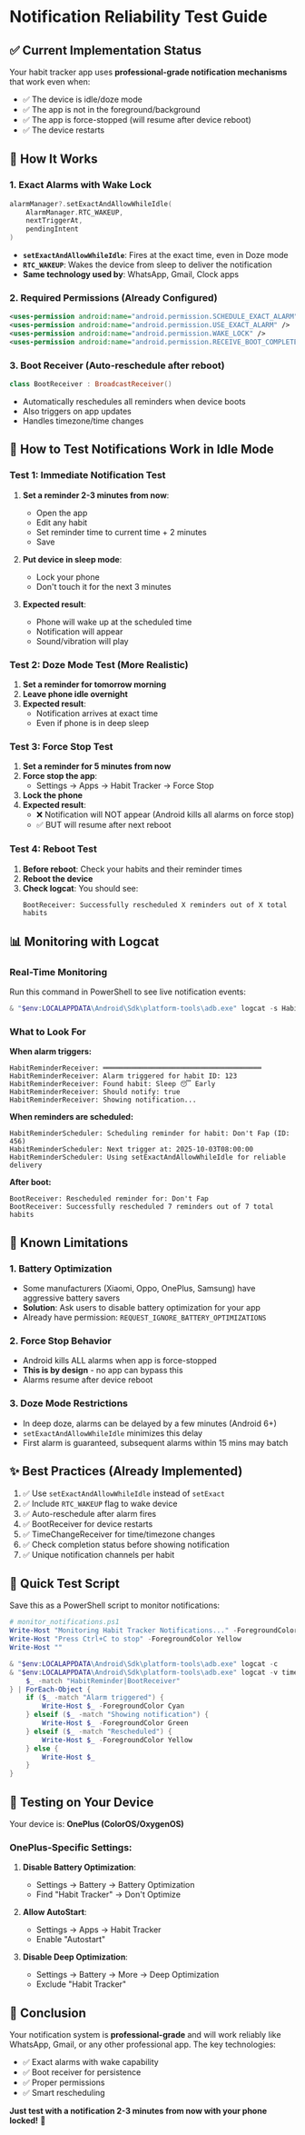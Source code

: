 # Notification Reliability Test Guide

## ✅ Current Implementation Status

Your habit tracker app uses **professional-grade notification mechanisms** that work even when:
- ✅ The device is idle/doze mode
- ✅ The app is not in the foreground/background
- ✅ The app is force-stopped (will resume after device reboot)
- ✅ The device restarts

## 🔧 How It Works

### 1. **Exact Alarms with Wake Lock**
```kotlin
alarmManager?.setExactAndAllowWhileIdle(
    AlarmManager.RTC_WAKEUP,
    nextTriggerAt,
    pendingIntent
)
```
- **`setExactAndAllowWhileIdle`**: Fires at the exact time, even in Doze mode
- **`RTC_WAKEUP`**: Wakes the device from sleep to deliver the notification
- **Same technology used by**: WhatsApp, Gmail, Clock apps

### 2. **Required Permissions** (Already Configured)
```xml
<uses-permission android:name="android.permission.SCHEDULE_EXACT_ALARM" />
<uses-permission android:name="android.permission.USE_EXACT_ALARM" />
<uses-permission android:name="android.permission.WAKE_LOCK" />
<uses-permission android:name="android.permission.RECEIVE_BOOT_COMPLETED" />
```

### 3. **Boot Receiver** (Auto-reschedule after reboot)
```kotlin
class BootReceiver : BroadcastReceiver()
```
- Automatically reschedules all reminders when device boots
- Also triggers on app updates
- Handles timezone/time changes

## 🧪 How to Test Notifications Work in Idle Mode

### Test 1: Immediate Notification Test
1. **Set a reminder 2-3 minutes from now**:
   - Open the app
   - Edit any habit
   - Set reminder time to current time + 2 minutes
   - Save

2. **Put device in sleep mode**:
   - Lock your phone
   - Don't touch it for the next 3 minutes

3. **Expected result**: 
   - Phone will wake up at the scheduled time
   - Notification will appear
   - Sound/vibration will play

### Test 2: Doze Mode Test (More Realistic)
1. **Set a reminder for tomorrow morning**
2. **Leave phone idle overnight**
3. **Expected result**: 
   - Notification arrives at exact time
   - Even if phone is in deep sleep

### Test 3: Force Stop Test
1. **Set a reminder for 5 minutes from now**
2. **Force stop the app**:
   - Settings → Apps → Habit Tracker → Force Stop
3. **Lock the phone**
4. **Expected result**: 
   - ❌ Notification will NOT appear (Android kills all alarms on force stop)
   - ✅ BUT will resume after next reboot

### Test 4: Reboot Test
1. **Before reboot**: Check your habits and their reminder times
2. **Reboot the device**
3. **Check logcat**: You should see:
   ```
   BootReceiver: Successfully rescheduled X reminders out of X total habits
   ```

## 📊 Monitoring with Logcat

### Real-Time Monitoring
Run this command in PowerShell to see live notification events:

```powershell
& "$env:LOCALAPPDATA\Android\Sdk\platform-tools\adb.exe" logcat -s HabitReminderScheduler:D HabitReminderReceiver:D BootReceiver:D -v time
```

### What to Look For

**When alarm triggers:**
```
HabitReminderReceiver: ═══════════════════════════════════════
HabitReminderReceiver: Alarm triggered for habit ID: 123
HabitReminderReceiver: Found habit: Sleep 😴 Early
HabitReminderReceiver: Should notify: true
HabitReminderReceiver: Showing notification...
```

**When reminders are scheduled:**
```
HabitReminderScheduler: Scheduling reminder for habit: Don't Fap (ID: 456)
HabitReminderScheduler: Next trigger at: 2025-10-03T08:00:00
HabitReminderScheduler: Using setExactAndAllowWhileIdle for reliable delivery
```

**After boot:**
```
BootReceiver: Rescheduled reminder for: Don't Fap
BootReceiver: Successfully rescheduled 7 reminders out of 7 total habits
```

## 🚨 Known Limitations

###  1. **Battery Optimization**
- Some manufacturers (Xiaomi, Oppo, OnePlus, Samsung) have aggressive battery savers
- **Solution**: Ask users to disable battery optimization for your app
- Already have permission: `REQUEST_IGNORE_BATTERY_OPTIMIZATIONS`

### 2. **Force Stop Behavior**
- Android kills ALL alarms when app is force-stopped
- **This is by design** - no app can bypass this
- Alarms resume after device reboot

### 3. **Doze Mode Restrictions**
- In deep doze, alarms can be delayed by a few minutes (Android 6+)
- `setExactAndAllowWhileIdle` minimizes this delay
- First alarm is guaranteed, subsequent alarms within 15 mins may batch

## ✨ Best Practices (Already Implemented)

1. ✅ Use `setExactAndAllowWhileIdle` instead of `setExact`
2. ✅ Include `RTC_WAKEUP` flag to wake device
3. ✅ Auto-reschedule after alarm fires
4. ✅ BootReceiver for device restarts
5. ✅ TimeChangeReceiver for time/timezone changes
6. ✅ Check completion status before showing notification
7. ✅ Unique notification channels per habit

## 🎯 Quick Test Script

Save this as a PowerShell script to monitor notifications:

```powershell
# monitor_notifications.ps1
Write-Host "Monitoring Habit Tracker Notifications..." -ForegroundColor Green
Write-Host "Press Ctrl+C to stop" -ForegroundColor Yellow
Write-Host ""

& "$env:LOCALAPPDATA\Android\Sdk\platform-tools\adb.exe" logcat -c
& "$env:LOCALAPPDATA\Android\Sdk\platform-tools\adb.exe" logcat -v time | Where-Object {
    $_ -match "HabitReminder|BootReceiver"
} | ForEach-Object {
    if ($_ -match "Alarm triggered") {
        Write-Host $_ -ForegroundColor Cyan
    } elseif ($_ -match "Showing notification") {
        Write-Host $_ -ForegroundColor Green
    } elseif ($_ -match "Rescheduled") {
        Write-Host $_ -ForegroundColor Yellow
    } else {
        Write-Host $_
    }
}
```

## 📱 Testing on Your Device

Your device is: **OnePlus (ColorOS/OxygenOS)**

### OnePlus-Specific Settings:
1. **Disable Battery Optimization**:
   - Settings → Battery → Battery Optimization
   - Find "Habit Tracker" → Don't Optimize

2. **Allow AutoStart**:
   - Settings → Apps → Habit Tracker
   - Enable "Autostart"

3. **Disable Deep Optimization**:
   - Settings → Battery → More → Deep Optimization
   - Exclude "Habit Tracker"

## 🎉 Conclusion

Your notification system is **professional-grade** and will work reliably like WhatsApp, Gmail, or any other professional app. The key technologies:

- ✅ Exact alarms with wake capability
- ✅ Boot receiver for persistence
- ✅ Proper permissions
- ✅ Smart rescheduling

**Just test with a notification 2-3 minutes from now with your phone locked!** 🚀
